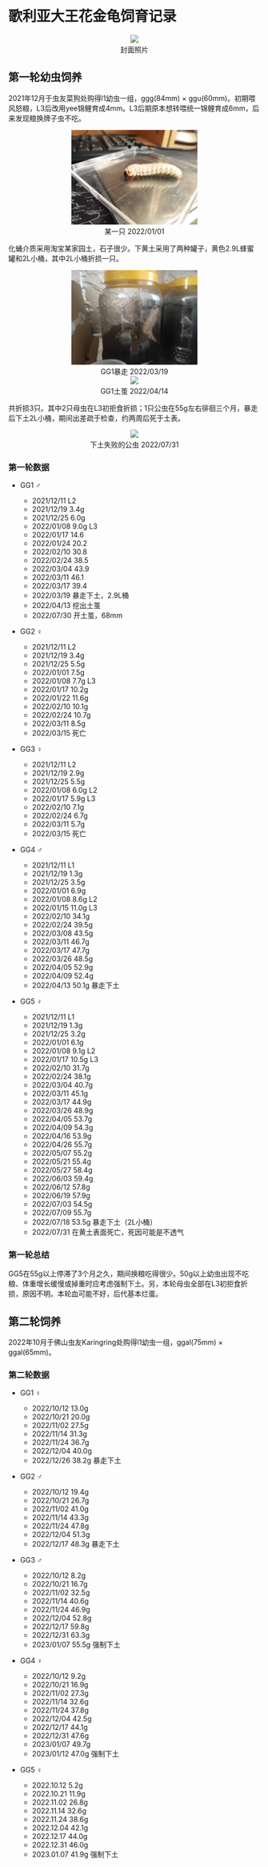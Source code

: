 # 歌利亚大王花金龟饲育记录

<div align=center><img width="50%" src=".pic/IMG_20220731_151812.jpg"/></div>

<div align="center">封面照片</div>

## 第一轮幼虫饲养

2021年12月于虫友菜狗处购得l1幼虫一组，ggg(84mm) × ggu(60mm)。初期喂风怒粮，L3后改用yee锦鲤育成4mm。L3后期原本想转喂统一锦鲤育成6mm，后来发现粮换牌子虫不吃。

<div align=center><img width="50%" src=".pic/VID_20220101_134056.jpg"/></div>

<div align="center">某一只 2022/01/01</div>

化蛹介质采用淘宝某家园土，石子很少。下黄土采用了两种罐子，黄色2.9L蜂蜜罐和2L小桶，其中2L小桶折损一只。

<div align=center><img width="50%" src=".pic/IMG_20220319_083104.jpg"/></div>

<div align="center">GG1暴走 2022/03/19</div>

<div align=center><img width="50%" src=".pic/IMG_20220414_130331.jpg"/></div>

<div align="center">GG1土茧 2022/04/14</div>

共折损3只。其中2只母虫在L3初拒食折损；1只公虫在55g左右徘徊三个月，暴走后下土2L小桶，期间出差疏于检查，约两周后死于土表。

<div align=center><img width="30%" src=".pic/IMG_20220731_085319.jpg"/></div>

<div align="center">下土失败的公虫 2022/07/31</div>

### 第一轮数据

+ GG1 ♂
    - 2021/12/11 L2
    - 2021/12/19 3.4g
    - 2021/12/25 6.0g
    - 2022/01/08 9.0g L3
    - 2022/01/17 14.6
    - 2022/01/24 20.2
    - 2022/02/10 30.8
    - 2022/02/24 38.5
    - 2022/03/04 43.9
    - 2022/03/11 46.1
    - 2022/03/17 39.4
    - 2022/03/19 暴走下土，2.9L桶
    - 2022/04/13 挖出土茧
    - 2022/07/30 开土茧，68mm

+ GG2 ♀
    - 2021/12/11 L2
    - 2021/12/19 3.4g
    - 2021/12/25 5.5g
    - 2022/01/01 7.5g
    - 2022/01/08 7.7g L3
    - 2022/01/17 10.2g
    - 2022/01/22 11.6g
    - 2022/02/10 10.1g
    - 2022/02/24 10.7g
    - 2022/03/11 8.5g
    - 2022/03/15 死亡

+ GG3 ♀
    - 2021/12/11 L2
    - 2021/12/19 2.9g
    - 2021/12/25 5.5g
    - 2022/01/08 6.0g L2
    - 2022/01/17 5.9g L3
    - 2022/02/10 7.1g
    - 2022/02/24 6.7g
    - 2022/03/11 5.7g
    - 2022/03/15 死亡

+ GG4 ♂
    - 2021/12/11 L1
    - 2021/12/19 1.3g
    - 2021/12/25 3.5g
    - 2022/01/01 6.9g
    - 2022/01/08 8.6g L2
    - 2022/01/15 11.0g L3
    - 2022/02/10 34.1g
    - 2022/02/24 39.5g
    - 2022/03/08 43.5g
    - 2022/03/11 46.7g
    - 2022/03/17 47.7g
    - 2022/03/26 48.5g
    - 2022/04/05 52.9g
    - 2022/04/09 52.4g
    - 2022/04/13 50.1g 暴走下土


+ GG5 ♀
    - 2021/12/11 L1
    - 2021/12/19 1.3g
    - 2021/12/25 3.2g
    - 2022/01/01 6.1g
    - 2022/01/08 9.1g L2
    - 2022/01/17 10.5g L3
    - 2022/02/10 31.7g
    - 2022/02/24 38.1g
    - 2022/03/04 40.7g
    - 2022/03/11 45.1g
    - 2022/03/17 44.9g
    - 2022/03/26 48.9g
    - 2022/04/05 53.7g
    - 2022/04/09 54.3g
    - 2022/04/16 53.9g
    - 2022/04/26 55.7g
    - 2022/05/07 55.2g
    - 2022/05/21 55.4g
    - 2022/05/27 58.4g
    - 2022/06/03 59.4g
    - 2022/06/12 57.8g
    - 2022/06/19 57.9g
    - 2022/07/03 54.5g
    - 2022/07/09 55.7g
    - 2022/07/18 53.5g 暴走下土（2L小桶）
    - 2022/07/31 在黄土表面死亡，死因可能是不透气

### 第一轮总结

GG5在55g以上停滞了3个月之久，期间换粮吃得很少。50g以上幼虫出现不吃粮、体重增长缓慢或掉重时应考虑强制下土。另，本轮母虫全部在L3初拒食折损，原因不明。本轮血可能不好，后代基本烂蛋。

## 第二轮饲养

2022年10月于佛山虫友Karingring处购得l1幼虫一组，ggal(75mm) × ggal(65mm)。

### 第二轮数据

+ GG1 ♀
    - 2022/10/12 13.0g
    - 2022/10/21 20.0g
    - 2022/11/02 27.5g
    - 2022/11/14 31.3g
    - 2022/11/24 36.7g
    - 2022/12/04 40.0g
    - 2022/12/26 38.2g 暴走下土

+ GG2 ♂
    - 2022/10/12 19.4g
    - 2022/10/21 26.7g
    - 2022/11/02 41.0g
    - 2022/11/14 43.3g
    - 2022/11/24 47.8g
    - 2022/12/04 51.3g
    - 2022/12/17 48.3g 暴走下土

+ GG3 ♂
    - 2022/10/12 8.2g
    - 2022/10/21 16.7g
    - 2022/11/02 32.5g
    - 2022/11/14 40.6g
    - 2022/11/24 46.9g
    - 2022/12/04 52.8g
    - 2022/12/17 59.8g
    - 2022/12/31 63.3g
    - 2023/01/07 55.5g 强制下土

+ GG4 ♀
    - 2022/10/12 9.2g
    - 2022/10/21 16.9g
    - 2022/11/02 27.3g
    - 2022/11/14 32.6g
    - 2022/11/24 37.8g
    - 2022/12/04 42.5g
    - 2022/12/17 44.1g
    - 2022/12/31 47.6g
    - 2023/01/07 49.7g
    - 2023/01/12 47.0g 强制下土

+ GG5 ♀
    - 2022.10.12 5.2g
    - 2022.10.21 11.9g
    - 2022.11.02 26.8g
    - 2022.11.14 32.6g
    - 2022.11.24 38.6g
    - 2022.12.04 42.1g
    - 2022.12.17 44.0g
    - 2022.12.31 46.0g
    - 2023.01.07 41.9g 强制下土